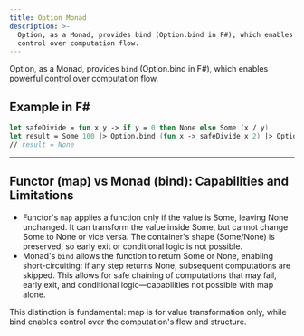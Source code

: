 ```yaml
---
title: Option Monad
description: >-
  Option, as a Monad, provides bind (Option.bind in F#), which enables powerful
  control over computation flow.
---
```

Option, as a Monad, provides `bind` (Option.bind in F#), which enables powerful control over computation flow.

## Example in F#

```fsharp
let safeDivide = fun x y -> if y = 0 then None else Some (x / y)
let result = Some 100 |> Option.bind (fun x -> safeDivide x 2) |> Option.bind (fun x -> safeDivide x 0)
// result = None
```

---

## Functor (map) vs Monad (bind): Capabilities and Limitations

- Functor's `map` applies a function only if the value is Some, leaving None unchanged. It can transform the value inside Some, but cannot change Some to None or vice versa. The container's shape (Some/None) is preserved, so early exit or conditional logic is not possible.
- Monad's `bind` allows the function to return Some or None, enabling short-circuiting: if any step returns None, subsequent computations are skipped. This allows for safe chaining of computations that may fail, early exit, and conditional logic—capabilities not possible with map alone.

This distinction is fundamental: map is for value transformation only, while bind enables control over the computation's flow and structure.
